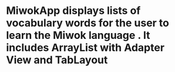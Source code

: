 # MiwokApp displays lists of vocabulary words for the user to learn the Miwok language . It includes ArrayList with Adapter View and TabLayout
